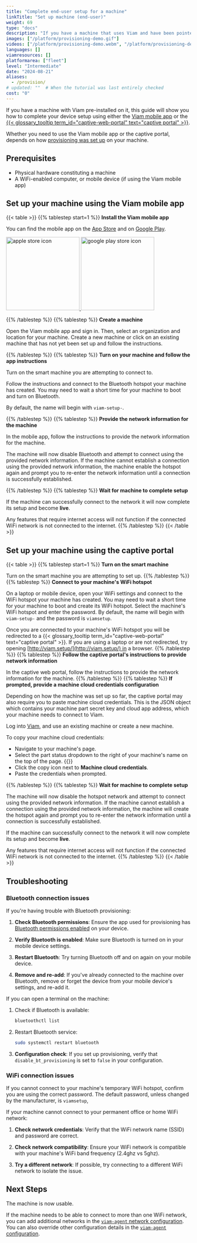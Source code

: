 ```yaml
---
title: "Complete end-user setup for a machine"
linkTitle: "Set up machine (end-user)"
weight: 69
type: "docs"
description: "If you have a machine that uses Viam and have been pointed to this guide, this guide will show you how to set it up."
images: ["/platform/provisioning-demo.gif"]
videos: ["/platform/provisioning-demo.webm", "/platform/provisioning-demo.mp4"]
languages: []
viamresources: []
platformarea: ["fleet"]
level: "Intermediate"
date: "2024-08-21"
aliases:
  - /provision/
# updated: ""  # When the tutorial was last entirely checked
cost: "0"
---
```


If you have a machine with Viam pre-installed on it, this guide will show you how to complete your device setup using either the [Viam mobile app](#set-up-your-machine-using-the-viam-mobile-app) or the [{{< glossary_tooltip term_id="captive-web-portal" text="captive portal" >}}](#set-up-your-machine-using-the-captive-portal).

Whether you need to use the Viam mobile app or the captive portal, depends on how [provisioning was set up](/manage/fleet/provision/setup/) on your machine.

## Prerequisites

- Physical hardware constituting a machine
- A WiFi-enabled computer, or mobile device (if using the Viam mobile app)

## Set up your machine using the Viam mobile app

<!-- {{<video webm_src="/platform/provisioning-demo.webm" mp4_src="/platform/provisioning-demo.mp4" alt="Using the Viam mobile app to provision a new machine with viam-agent." poster="/platform/provisioning-demo.jpg" max-width="300px" class="">}} -->

{{< table >}}
{{% tablestep start=1 %}}
**Install the Viam mobile app**

You can find the mobile app on the [App Store](https://apps.apple.com/vn/app/viam-robotics/id6451424162) and on [Google Play](https://play.google.com/store/apps/details?id=com.viam.viammobile&hl=en&gl=US).

<a href="https://apps.apple.com/vn/app/viam-robotics/id6451424162" target="_blank">
  <img src="https://github.com/viamrobotics/docs/assets/90707162/a470b65d-1b97-412f-9f97-daf902f2f053" width="200px" alt="apple store icon" class="center-if-small" >
</a>

<a href="https://play.google.com/store/apps/details?id=com.viam.viammobile&hl=en&gl=US" target="_blank">
  <img src="https://github.com/viamrobotics/docs/assets/90707162/6ebd6960-08c5-41d4-81f9-42293fbfdfd4" width="200px" alt="google play store icon" class="center-if-small" >
</a>

{{% /tablestep %}}
{{% tablestep %}}
**Create a machine**

Open the Viam mobile app and sign in.
Then, select an organization and location for your machine.
Create a new machine or click on an existing machine that has not yet been set up and follow the instructions.

{{% /tablestep %}}
{{% tablestep %}}
**Turn on your machine and follow the app instructions**

Turn on the smart machine you are attempting to connect to.

Follow the instructions and connect to the Bluetooth hotspot your machine has created.
You may need to wait a short time for your machine to boot and turn on Bluetooth.

By default, the name will begin with `viam-setup-`.

<!-- Then leave the app and navigate to your mobile device's WiFi settings and connect to the WiFi hotspot your machine has created.
You may need to wait a short time for your machine to boot and create its WiFi hotspot.

Select the machine's WiFi hotspot and enter the password.
By default, the name will begin with `viam-setup-` and the password is `viamsetup`.
-->

{{% /tablestep %}}
{{% tablestep %}}
**Provide the network information for the machine**

In the mobile app, follow the instructions to provide the network information for the machine.

The machine will now disable Bluetooth and attempt to connect using the provided network information.
If the machine cannot establish a connection using the provided network information, the machine enable the hotspot again and prompt you to re-enter the network information until a connection is successfully established.

<!-- The machine will now disable the hotspot network and attempt to connect using the provided network information.
If the machine cannot establish a connection using the provided network information, the machine will create the hotspot again and prompt you to re-enter the network information until a connection is successfully established. -->

{{% /tablestep %}}
{{% tablestep %}}
**Wait for machine to complete setup**

If the machine can successfully connect to the network it will now complete its setup and become **live**.

Any features that require internet access will not function if the connected WiFi network is not connected to the internet.
{{% /tablestep %}}
{{< /table >}}

## Set up your machine using the captive portal

{{< table >}}
{{% tablestep start=1 %}}
**Turn on the smart machine**

Turn on the smart machine you are attempting to set up.
{{% /tablestep %}}
{{% tablestep %}}
**Connect to your machine's WiFi hotspot**

On a laptop or mobile device, open your WiFi settings and connect to the WiFi hotspot your machine has created.
You may need to wait a short time for your machine to boot and create its WiFi hotspot.
Select the machine's WiFi hotspot and enter the password.
By default, the name will begin with `viam-setup-` and the password is `viamsetup`.

Once you are connected to your machine's WiFi hotspot you will be redirected to a {{< glossary_tooltip term_id="captive-web-portal" text="captive portal" >}}.
If you are using a laptop or are not redirected, try opening [http://viam.setup/](http://viam.setup/) in a browser.
{{% /tablestep %}}
{{% tablestep %}}
**Follow the captive portal's instructions to provide network information**

In the captive web portal, follow the instructions to provide the network information for the machine.
{{% /tablestep %}}
{{% tablestep %}}
**If prompted, provide a machine cloud credentials configuration**

Depending on how the machine was set up so far, the captive portal may also require you to paste machine cloud credentials.
This is the JSON object which contains your machine part secret key and cloud app address, which your machine needs to connect to Viam.

Log into [Viam](https://app.viam.com), and use an existing machine or create a new machine.

To copy your machine cloud credentials:

- Navigate to your machine's page.
- Select the part status dropdown to the right of your machine's name on the top of the page.
  {{<imgproc src="configure/machine-part-info.png" resize="500x" declaredimensions=true alt="Machine part info dropdown" class="shadow" >}}
- Click the copy icon next to **Machine cloud credentials**.
- Paste the credentials when prompted.

{{% /tablestep %}}
{{% tablestep %}}
**Wait for machine to complete setup**

The machine will now disable the hotspot network and attempt to connect using the provided network information.
If the machine cannot establish a connection using the provided network information, the machine will create the hotspot again and prompt you to re-enter the network information until a connection is successfully established.

If the machine can successfully connect to the network it will now complete its setup and become **live**.

Any features that require internet access will not function if the connected WiFi network is not connected to the internet.
{{% /tablestep %}}
{{< /table >}}

## Troubleshooting

### Bluetooth connection issues

If you're having trouble with Bluetooth provisioning:

1. **Check Bluetooth permissions**: Ensure the app used for provisioning has [Bluetooth permissions enabled](https://github.com/viamrobotics/viam_flutter_bluetooth_provisioning_widget?tab=readme-ov-file#platform-requirements) on your device.

1. **Verify Bluetooth is enabled**: Make sure Bluetooth is turned on in your mobile device settings.

1. **Restart Bluetooth**: Try turning Bluetooth off and on again on your mobile device.

1. **Remove and re-add**: If you've already connected to the machine over Bluetooth, remove or forget the device from your mobile device's settings, and re-add it.

If you can open a terminal on the machine:

1. Check if Bluetooth is available:

   ```sh {class="command-line" data-prompt="$"}
   bluetoothctl list
   ```

1. Restart Bluetooth service:

   ```sh {class="command-line" data-prompt="$"}
   sudo systemctl restart bluetooth
   ```

1. **Configuration check**: If you set up provisioning, verify that `disable_bt_provisioning` is set to `false` in your configuration.

### WiFi connection issues

If you cannot connect to your machine's temporary WiFi hotspot, confirm you are using the correct password.
The default password, unless changed by the manufacturer, is `viamsetup`,

If your machine cannot connect to your permanent office or home WiFi network:

1. **Check network credentials**: Verify that the WiFi network name (SSID) and password are correct.

1. **Check network compatibility**: Ensure your WiFi network is compatible with your machine's WiFi band frequency (2.4ghz vs 5ghz).

1. **Try a different network**: If possible, try connecting to a different WiFi network to isolate the issue.

## Next Steps

The machine is now usable.

If the machine needs to be able to connect to more than one WiFi network, you can add additional networks in the [`viam-agent` network configuration](/manage/reference/viam-agent/#network_configuration).
You can also override other configuration details in the [`viam-agent` configuration](/manage/reference/viam-agent/#configuration).
